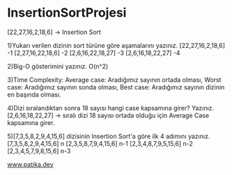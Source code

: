 # InsertionSortProjesi
[22,27,16,2,18,6] -> Insertion Sort

1)Yukarı verilen dizinin sort türüne göre aşamalarını yazınız.
[22,27,16,2,18,6]   -1
[2,27,16,22,18,6]   -2
[2,6,16,22,18,27]   -3
[2,6,16,18,22,27]   -4



2)Big-O gösterimini yazınız.
O(n^2)


3)Time Complexity:
Average case: Aradığımız sayının ortada olması,
Worst case: Aradığımız sayının sonda olması,
Best case: Aradığımız sayının dizinin en başında olması.


4)Dizi sıralandıktan sonra 18 sayısı hangi case kapsamına girer? Yazınız.
[2,6,16,18,22,27] -> sıralı dizi
18 sayısı ortada olduğu için Average Case kapsamına girer.


5)[7,3,5,8,2,9,4,15,6] dizisinin Insertion Sort'a göre ilk 4 adımını yazınız.
[7,3,5,8,2,9,4,15,6] n
[2,3,5,8,7,9,4,15,6] n-1
[2,3,4,8,7,9,5,15,6] n-2
[2,3,4,5,7,9,8,15,6] n-3

www.patika.dev
